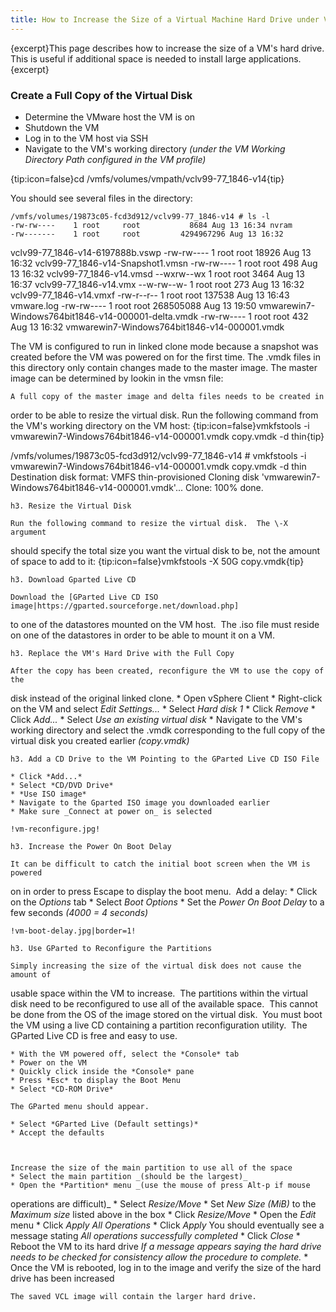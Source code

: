 ```yaml
---
title: How to Increase the Size of a Virtual Machine Hard Drive under VMware ESXi
---
```


{excerpt}This page describes how to increase the size of a VM's hard drive.
This is useful if additional space is needed to install large
applications.{excerpt}

<a name="HowtoIncreasetheSizeofaVirtualMachineHardDriveunderVMwareESXi-CreateaFullCopyoftheVirtualDisk"></a>
### Create a Full Copy of the Virtual Disk

* Determine the VMware host the VM is on
* Shutdown the VM
* Log in to the VM host via SSH
* Navigate to the VM's working directory _(under the VM Working Directory
Path configured in the VM profile)_

{tip:icon=false}cd /vmfs/volumes/vmpath/vclv99-77_1846-v14{tip}

You should see several files in the directory:

    /vmfs/volumes/19873c05-fcd3d912/vclv99-77_1846-v14 # ls -l
    -rw-rw----    1 root	 root		    8684 Aug 13 16:34 nvram
    -rw-------    1 root	 root	      4294967296 Aug 13 16:32
vclv99-77_1846-v14-6197888b.vswp
    -rw-rw----    1 root	 root		   18926 Aug 13 16:32
vclv99-77_1846-v14-Snapshot1.vmsn
    -rw-rw----    1 root	 root		     498 Aug 13 16:32
vclv99-77_1846-v14.vmsd
    --wxrw--wx    1 root	 root		    3464 Aug 13 16:37
vclv99-77_1846-v14.vmx
    --w-rw--w-    1 root	 root		     273 Aug 13 16:32
vclv99-77_1846-v14.vmxf
    -rw-r--r--    1 root	 root		  137538 Aug 13 16:43 vmware.log
    -rw-rw----    1 root	 root	       268505088 Aug 13 19:50
vmwarewin7-Windows764bit1846-v14-000001-delta.vmdk
    -rw-rw----    1 root	 root		     432 Aug 13 16:32
vmwarewin7-Windows764bit1846-v14-000001.vmdk


The VM is configured to run in linked clone mode because a snapshot was
created before the VM was powered on for the first time.  The .vmdk files
in this directory only contain changes made to the master image.  The
master image can be determined by lookin in the vmsn file:

    
    A full copy of the master image and delta files needs to be created in
order to be able to resize the virtual disk.  Run the following command
from the VM's working directory on the VM host:
    {tip:icon=false}vmkfstools \-i vmwarewin7-Windows764bit1846-v14-000001.vmdk
copy.vmdk \-d thin{tip}
    

/vmfs/volumes/19873c05-fcd3d912/vclv99-77_1846-v14 # vmkfstools -i
vmwarewin7-Windows764bit1846-v14-000001.vmdk copy.vmdk -d thin
Destination disk format: VMFS thin-provisioned
Cloning disk 'vmwarewin7-Windows764bit1846-v14-000001.vmdk'...
Clone: 100% done.

    
    h3. Resize the Virtual Disk
    
    Run the following command to resize the virtual disk.  The \-X argument
should specify the total size you want the virtual disk to be, not the
amount of space to add to it:
    {tip:icon=false}vmkfstools \-X 50G copy.vmdk{tip}
    
    h3. Download Gparted Live CD
    
    Download the [GParted Live CD ISO image|https://gparted.sourceforge.net/download.php]
 to one of the datastores mounted on the VM host.&nbsp; The .iso file must
reside on one of the datastores in order to be able to mount it on a VM.
    
    h3. Replace the VM's Hard Drive with the Full Copy
    
    After the copy has been created, reconfigure the VM to use the copy of the
disk instead of the original linked clone.
    * Open vSphere Client
    * Right-click on the VM and select *Edit Settings...*
    * Select *Hard disk 1*
    * Click *Remove*
    * Click *Add...*
    * Select *Use an existing virtual disk*
    * Navigate to the VM's working directory and select the .vmdk corresponding
to the full copy of the virtual disk you created earlier _(copy.vmdk)_
    
    h3. Add a CD Drive to the VM Pointing to the GParted Live CD ISO File
    
    * Click *Add...*
    * Select *CD/DVD Drive*
    * *Use ISO image*
    * Navigate to the Gparted ISO image you downloaded earlier
    * Make sure _Connect at power on_ is selected
    
    !vm-reconfigure.jpg!
    
    h3. Increase the Power On Boot Delay
    
    It can be difficult to catch the initial boot screen when the VM is powered
on in order to press Escape to display the boot menu.&nbsp; Add a delay:
    * Click on the *Options* tab
    * Select *Boot Options*
    * Set the *Power On Boot Delay* to a few seconds _(4000 = 4 seconds)_
    
    !vm-boot-delay.jpg|border=1!
    
    h3. Use GParted to Reconfigure the Partitions
    
    Simply increasing the size of the virtual disk does not cause the amount of
usable space within the VM to increase.&nbsp; The partitions within the
virtual disk need to be reconfigured to use all of the available
space.&nbsp; This cannot be done from the OS of the image stored on the
virtual disk.&nbsp; You must boot the VM using a live CD containing a
partition reconfiguration utility.&nbsp; The GParted Live CD is free and
easy to use.
    
    * With the VM powered off, select the *Console* tab
    * Power on the VM
    * Quickly click inside the *Console* pane
    * Press *Esc* to display the Boot Menu
    * Select *CD-ROM Drive*
    
    The GParted menu should appear.
    
    * Select *GParted Live (Default settings)*
    * Accept the defaults
    
    
    
    Increase the size of the main partition to use all of the space
    * Select the main partition _(should be the largest)_
    * Open the *Partition* menu _(use the mouse of press Alt-p if mouse
operations are difficult)_
    * Select *Resize/Move*
    * Set *New Size (MiB)* to the _Maximum size_ listed above in the box
    * Click *Resize/Move*
    * Open the *Edit* menu
    * Click *Apply All Operations*
    * Click *Apply*
    You should eventually see a message stating _All operations successfully
completed_
    * Click *Close*
    * Reboot the VM to its hard drive
    _If a message appears saying the hard drive needs to be checked for
consistency allow the procedure to complete._
    * Once the VM is rebooted, log in to the image and verify the size of the
hard drive has been increased
    
    The saved VCL image will contain the larger hard drive.
